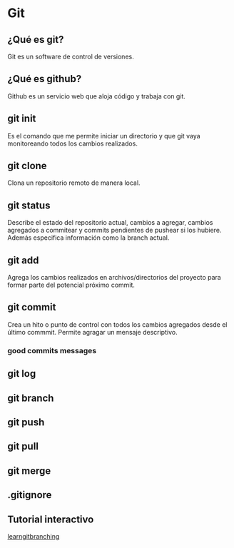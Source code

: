 # Git

## ¿Qué es git?
Git es un software de control de versiones.

## ¿Qué es github?
Github es un servicio web que aloja código y trabaja con git.

## git init
Es el comando que me permite iniciar un directorio y que git vaya monitoreando todos los cambios realizados.

## git clone
Clona un repositorio remoto de manera local.

## git status
Describe el estado del repositorio actual, cambios a agregar, cambios agregados a commitear y commits pendientes de pushear si los hubiere. Además especifica información como la branch actual.

## git add
Agrega los cambios realizados en archivos/directorios del proyecto para formar parte del potencial próximo commit. 

## git commit
Crea un hito o punto de control con todos los cambios agregados desde el último commmit. Permite agragar un mensaje descriptivo.

### good commits messages

## git log

## git branch

## git push

## git pull

## git merge

## .gitignore

## Tutorial interactivo

[learngitbranching](https://learngitbranching.js.org/)

